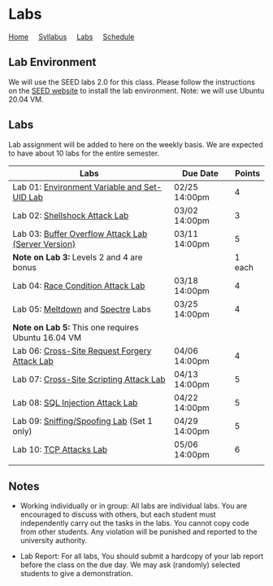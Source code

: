 # Labs

[Home](./index.md) &nbsp;&nbsp;&nbsp; [Syllabus](./syllabus.md)  &nbsp;&nbsp;&nbsp; [Labs](./labs.md) &nbsp;&nbsp;&nbsp; [Schedule](./schedule.md)

## Lab Environment

We will use the SEED labs 2.0 for this class. Please follow the instructions
on the [SEED website](https://seedsecuritylabs.org/labsetup.html) to install
the lab environment. Note: we will use Ubuntu 20.04 VM.

## Labs

Lab assignment will be added to here on the weekly basis. We are expected to have 
about 10 labs for the entire semester. 


| Labs   | Due Date | Points |
| ---    | ---      | ---    |
| Lab 01: [Environment Variable and Set-UID Lab](https://seedsecuritylabs.org/Labs_20.04/Software/Environment_Variable_and_SetUID/)    |  02/25 14:00pm |  4  |
| Lab 02: [Shellshock Attack Lab](https://seedsecuritylabs.org/Labs_20.04/Software/Shellshock/)  | 03/02 14:00pm |  3  |
| Lab 03: [Buffer Overflow Attack Lab (Server Version)](https://seedsecuritylabs.org/Labs_20.04/Software/Buffer_Overflow_Server/)  |  03/11 14:00pm |  5  |
| **Note on Lab 3:** Levels 2 and 4 are bonus |   | 1 each  |
| Lab 04: [Race Condition Attack Lab](https://seedsecuritylabs.org/Labs_20.04/Software/Race_Condition/) | 03/18 14:00pm | 4 |
| Lab 05: [Meltdown](https://seedsecuritylabs.org/Labs_20.04/System/Meltdown_Attack/) and [Spectre](https://seedsecuritylabs.org/Labs_20.04/System/Spectre_Attack/) Labs| 03/25 14:00pm | 4 |
| **Note on Lab 5:** This one requires Ubuntu 16.04 VM |   | |
| Lab 06: [Cross-Site Request Forgery Attack Lab](https://seedsecuritylabs.org/Labs_20.04/Web/Web_CSRF_Elgg/) | 04/06 14:00pm | 4 |
| Lab 07: [Cross-Site Scripting Attack Lab](https://seedsecuritylabs.org/Labs_20.04/Web/Web_XSS_Elgg/) | 04/13 14:00pm | 5 |
| Lab 08: [SQL Injection Attack Lab](https://seedsecuritylabs.org/Labs_20.04/Web/Web_SQL_Injection/) | 04/22 14:00pm | 5 |
| Lab 09: [Sniffing/Spoofing Lab](https://seedsecuritylabs.org/Labs_20.04/Networking/Sniffing_Spoofing/) (Set 1 only) | 04/29 14:00pm  | 5 |
| Lab 10: [TCP Attacks Lab](https://seedsecuritylabs.org/Labs_20.04/Networking/TCP_Attacks/) | 05/06 14:00pm  | 6 |
|  |   ||

## Notes

 - Working individually or in group: All labs are individual labs. You are 
   encouraged to discuss with others, but each student must independently
   carry out the tasks in the labs. You cannot copy code from other students.
   Any violation will be punished and reported to the university authority.

 - Lab Report: For all labs, You should submit a hardcopy of your lab report
 before the class on the due day. We may ask (randomly) selected students to
 give a demonstration.
